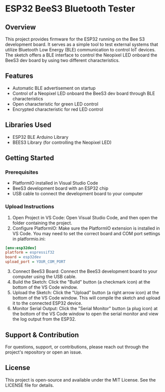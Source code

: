 # ESP32 BeeS3 Bluetooth Tester

## Overview
This project provides firmware for the ESP32 running on the Bee S3 development board. It serves as a simple tool to test external systems that utilize Bluetooth Low Energy (BLE) communication to control IoT devices. The sketch offers a BLE interface to control the Neopixel LED onboard the BeeS3 dev board by using two different characteristics.

## Features
- Automatic BLE advertisement on startup
- Control of a Neopixel LED onboard the BeeS3 dev board through BLE characteristics
- Open characteristic for green LED control
- Encrypted characteristic for red LED control

## Libraries Used
- ESP32 BLE Arduino Library
- BEES3 Library (for controlling the Neopixel LED)

## Getting Started
### Prerequisites
- PlatformIO installed in Visual Studio Code
- BeeS3 development board with an ESP32 chip
- USB cable to connect the development board to your computer

### Upload Instructions
1. Open Project in VS Code: Open Visual Studio Code, and then open the folder containing the project.
2. Configure PlatformIO: Make sure the PlatformIO extension is installed in VS Code. You may need to set the correct board and COM port settings in platformio.ini:

```ini
[env:esp32dev]
platform = espressif32
board = esp32dev
upload_port = YOUR_COM_PORT
```

3. Connect BeeS3 Board: Connect the BeeS3 development board to your computer using the USB cable.
4. Build the Sketch: Click the "Build" button (a checkmark icon) at the bottom of the VS Code window.
5. Upload the Sketch: Click the "Upload" button (a right arrow icon) at the bottom of the VS Code window. This will compile the sketch and upload it to the connected ESP32 device.
6. Monitor Serial Output: Click the "Serial Monitor" button (a plug icon) at the bottom of the VS Code window to open the serial monitor and view the log output from the ESP32.

## Support & Contribution
For questions, support, or contributions, please reach out through the project's repository or open an issue.

## License
This project is open-source and available under the MIT License. See the LICENSE file for details.